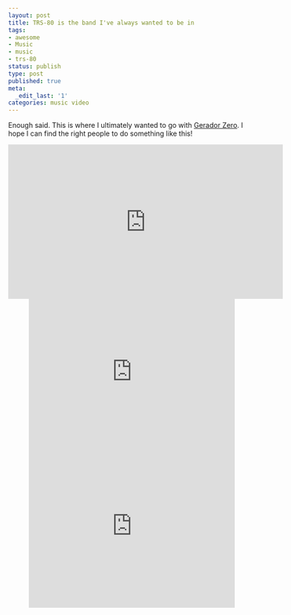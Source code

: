 ```yaml
---
layout: post
title: TRS-80 is the band I've always wanted to be in
tags:
- awesome
- Music
- music
- trs-80
status: publish
type: post
published: true
meta:
  _edit_last: '1'
categories: music video
---
```

Enough said. This is where I ultimately wanted to go with <a href="http://geradorzero.com">Gerador Zero</a>. I hope I can find the right people to do something like this!

<center>
<iframe width="560" height="315" src="http://www.youtube.com/embed/fWD9NANZydY" frameborder="0" allowfullscreen></iframe>

<iframe width="420" height="315" src="http://www.youtube.com/embed/Vy8ui56C7PU" frameborder="0" allowfullscreen></iframe>

<iframe width="420" height="315" src="http://www.youtube.com/embed/0_3h36OJYE8" frameborder="0" allowfullscreen></iframe>
</center>

